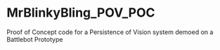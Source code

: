 # MrBlinkyBling_POV_POC
Proof of Concept code for a Persistence of Vision system demoed on a Battlebot Prototype
